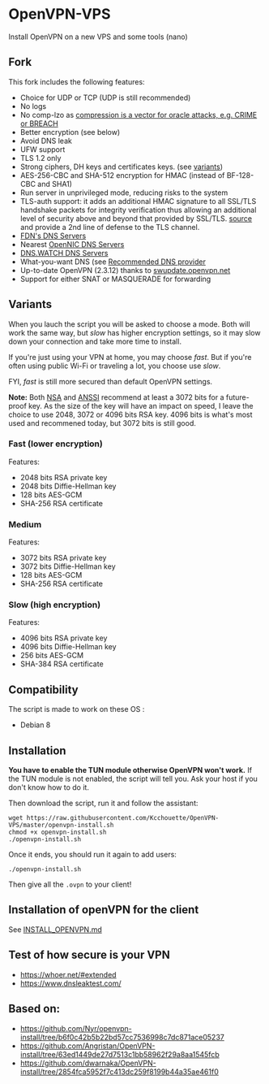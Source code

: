 # OpenVPN-VPS

Install OpenVPN on a new VPS and some tools (nano)

## Fork

This fork includes the following features:

- Choice for UDP or TCP (UDP is still recommended)
- No logs
- No comp-lzo as [compression is a vector for oracle attacks, e.g. CRIME or BREACH](https://github.com/BetterCrypto/Applied-Crypto-Hardening/pull/91#issuecomment-75388575)
- Better encryption (see below)
- Avoid DNS leak
- UFW support
- TLS 1.2 only
- Strong ciphers, DH keys and certificates  keys. (see [variants](#variants))
- AES-256-CBC and SHA-512 encryption for HMAC (instead of BF-128-CBC and SHA1)
- Run server in unprivileged mode, reducing risks to the system
- TLS-auth support: it adds an additional HMAC signature to all SSL/TLS handshake packets for integrity verification thus allowing an additional level of security above and beyond that provided by SSL/TLS. [source](https://openvpn.net/index.php/open-source/documentation/howto.html#security) and provide a 2nd line of defense to the TLS channel.
- [FDN's DNS Servers](https://www.fdn.fr/actions/dns/)
- Nearest [OpenNIC DNS Servers](https://www.opennicproject.org/)
- [DNS.WATCH DNS Servers](https://dns.watch/index)
- What-you-want DNS (see [Recommended DNS provider](https://github.com/Kcchouette/OpenVPN-VPS/blob/master/Recommended_DNS_provider.md)
- Up-to-date OpenVPN (2.3.12) thanks to [swupdate.openvpn.net](https://community.openvpn.net/openvpn/wiki/OpenvpnSoftwareRepos)
- Support for either SNAT or MASQUERADE for forwarding

## Variants

When you lauch the script you will be asked to choose a mode. Both will work the same way, but *slow* has higher encryption settings, so it may slow down your connection and take more time to install.

If you're just using your VPN at home, you may choose *fast*. But if you're often using public Wi-Fi or traveling a lot, you choose use *slow*.

FYI, *fast* is still more secured than default OpenVPN settings.

**Note:** Both [NSA](https://cryptome.org/2016/01/CNSA-Suite-and-Quantum-Computing-FAQ.pdf) and [ANSSI](https://www.ssi.gouv.fr/uploads/2015/01/RGS_v-2-0_B1.pdf) recommend at least a 3072 bits for a future-proof key. As the size of the key will have an impact on speed, I leave the choice to use 2048, 3072 or 4096 bits RSA key. 4096 bits is what's most used and recommened today, but 3072 bits is still good.


### Fast (lower encryption)

Features:

- 2048 bits RSA private key
- 2048 bits Diffie-Hellman key
- 128 bits AES-GCM
- SHA-256 RSA certificate

### Medium

Features:

- 3072 bits RSA private key
- 3072 bits Diffie-Hellman key
- 128 bits AES-GCM
- SHA-256 RSA certificate

### Slow (high encryption)

Features:

- 4096 bits RSA private key
- 4096 bits Diffie-Hellman key
- 256 bits AES-GCM
- SHA-384 RSA certificate

## Compatibility

The script is made to work on these OS :

- Debian 8

## Installation

**You have to enable the TUN module otherwise OpenVPN won't work.** If the TUN module is not enabled, the script will tell you. Ask your host if you don't know how to do it.

Then download the script, run it and follow the assistant:

```
wget https://raw.githubusercontent.com/Kcchouette/OpenVPN-VPS/master/openvpn-install.sh
chmod +x openvpn-install.sh
./openvpn-install.sh
```

Once it ends, you should run it again to add users:

```
./openvpn-install.sh
```

Then give all the `.ovpn` to your client!

## Installation of openVPN for the client

See [INSTALL_OPENVPN.md](https://github.com/Kcchouette/OpenVPN-VPS/blob/master/INSTALL_OPENVPN.md)

## Test of how secure is your VPN

 * https://whoer.net/#extended
 * https://www.dnsleaktest.com/

## Based on:

- https://github.com/Nyr/openvpn-install/tree/b6f0c42b5b22bd57cc7536998c7dc871ace05237
- https://github.com/Angristan/OpenVPN-install/tree/63ed1449de27d7513c1bb58962f29a8aa1545fcb
- https://github.com/dwarnaka/OpenVPN-install/tree/2854fca5952f7c413dc259f8199b44a35ae461f0
